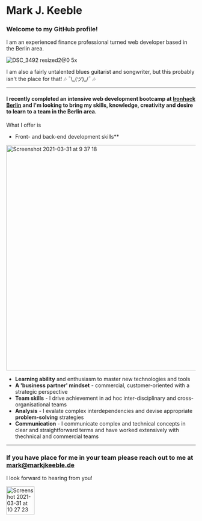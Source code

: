 # Mark J. Keeble
### Welcome to my GitHub profile!

I am an experienced finance professional turned web developer based in the Berlin area.

![DSC_3492 resized2@0 5x](https://user-images.githubusercontent.com/66460031/113111649-ae80c380-9208-11eb-84b1-f70950950d63.png)

I am also a fairly untalented blues guitarist and songwriter, but this probably isn't the place for that! :notes: ¯\\\_(ツ)\_/¯ :notes:

---

#### I recently completed an intensive web development bootcamp at [Ironhack Berlin](https://ironhack.com/en/berlin) and I'm looking to bring my skills, knowledge, creativity and desire to learn to a team in the Berlin area.

What I offer is
* Front- and back-end development skills**
 <img width="601" alt="Screenshot 2021-03-31 at 9 37 18" src="https://user-images.githubusercontent.com/66460031/113108728-952a4800-9205-11eb-8c64-85ae86e7d5b1.png">
 
* **Learning ability** and enthusiasm to master new technologies and tools
* **A 'business partner' mindset** - commercial, customer-oriented with a strategic perspective
* **Team skills** - I drive achievement in ad hoc inter-disciplinary and cross-organisational teams
* **Analysis** - I evalate complex interdependencies and devise appropriate **problem-solving** strategies
* **Communication** - I communicate complex and technical concepts in clear and straightforward terms and have worked extensively with thechnical and commercial teams

---

### If you have place for me in your team please reach out to me at <mark@markjkeeble.de>

I look forward to hearing from you!

<img width="75" alt="Screenshot 2021-03-31 at 10 27 23" src="https://user-images.githubusercontent.com/66460031/113114549-bdb54080-920b-11eb-9175-a730eff6a585.png">

